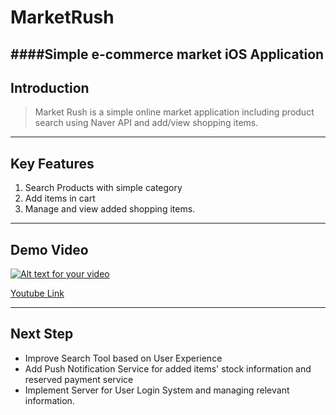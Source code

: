 # MarketRush
####Simple e-commerce market iOS Application
---
## Introduction
> Market Rush is a simple online market application including product search using Naver API and add/view shopping items.

----
## Key Features
1. Search Products with simple category
2. Add items in cart
3. Manage and view added shopping items.

----
## Demo Video 

[![Alt text for your video](https://i.ytimg.com/vi/EiKkoTb3JsM/1.jpg?time=1488137830842)](http://https://www.youtube.com/watch?v=EiKkoTb3JsM)

[Youtube Link](https://www.youtube.com/watch?v=EiKkoTb3JsM) 

----
## Next Step
* Improve Search Tool based on User Experience 
* Add Push Notification Service for added items' stock information and reserved payment service
* Implement Server for User Login System and managing relevant information.
